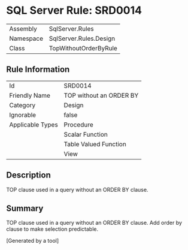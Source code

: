 # SQL Server Rule: SRD0014
  
|    |    |
|----|----|
| Assembly | SqlServer.Rules |
| Namespace | SqlServer.Rules.Design |
| Class | TopWithoutOrderByRule |
  
## Rule Information
  
|    |    |
|----|----|
| Id | SRD0014 |
| Friendly Name | TOP without an ORDER BY |
| Category | Design |
| Ignorable | false |
| Applicable Types | Procedure  |
|   | Scalar Function |
|   | Table Valued Function |
|   | View |
  
## Description
  
TOP clause used in a query without an ORDER BY clause.
  
## Summary
  
TOP clause used in a query without an ORDER BY clause. Add order by clause to make selection predictable.
  
[Generated by a tool]
